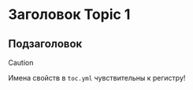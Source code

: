 Заголовок Topic 1
=========

Подзаголовок
------------

> [!CAUTION]
> Имена свойств в `toc.yml` чувствительны к регистру!